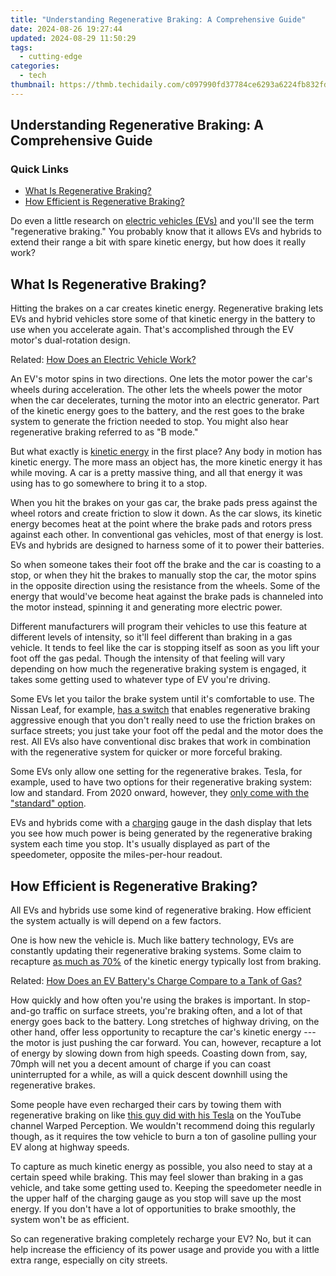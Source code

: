 ```yaml
---
title: "Understanding Regenerative Braking: A Comprehensive Guide"
date: 2024-08-26 19:27:44
updated: 2024-08-29 11:50:29
tags:
  - cutting-edge
categories:
  - tech
thumbnail: https://thmb.techidaily.com/c097990fd37784ce6293a6224fb832fd4d9a7841c40f79ad9e48ab602a74cd56.jpg
---
```


## Understanding Regenerative Braking: A Comprehensive Guide

### Quick Links

* [What Is Regenerative Braking?](https://easy-unlock-android.techidaily.com/complete-review-and-guide-to-techeligible-frp-bypass-and-more-for-realme-note-50-by-drfone-android/)
* [How Efficient is Regenerative Braking?](https://article-posts.techidaily.com/in-2024-music-video-shoot-estimated-financial-outlay/)

 Do even a little research on [electric vehicles (EVs)](https://instagram-video-recordings.techidaily.com/new-2024-approved-heres-what-you-dont-know-about-instagram-story-viewer2/) and you'll see the term "regenerative braking." You probably know that it allows EVs and hybrids to extend their range a bit with spare kinetic energy, but how does it really work?

##  What Is Regenerative Braking?

 Hitting the brakes on a car creates kinetic energy. Regenerative braking lets EVs and hybrid vehicles store some of that kinetic energy in the battery to use when you accelerate again. That's accomplished through the EV motor's dual-rotation design.

Related: [How Does an Electric Vehicle Work?](https://instagram-video-recordings.techidaily.com/new-2024-approved-heres-what-you-dont-know-about-instagram-story-viewer2/) 

 An EV's motor spins in two directions. One lets the motor power the car's wheels during acceleration. The other lets the wheels power the motor when the car decelerates, turning the motor into an electric generator. Part of the kinetic energy goes to the battery, and the rest goes to the brake system to generate the friction needed to stop. You might also hear regenerative braking referred to as "B mode."

 But what exactly is [kinetic energy](https://www.khanacademy.org/science/physics/work-and-energy/work-and-energy-tutorial/a/what-is-kinetic-energy) in the first place? Any body in motion has kinetic energy. The more mass an object has, the more kinetic energy it has while moving. A car is a pretty massive thing, and all that energy it was using has to go somewhere to bring it to a stop.

 When you hit the brakes on your gas car, the brake pads press against the wheel rotors and create friction to slow it down. As the car slows, its kinetic energy becomes heat at the point where the brake pads and rotors press against each other. In conventional gas vehicles, most of that energy is lost. EVs and hybrids are designed to harness some of it to power their batteries.

 So when someone takes their foot off the brake and the car is coasting to a stop, or when they hit the brakes to manually stop the car, the motor spins in the opposite direction using the resistance from the wheels. Some of the energy that would've become heat against the brake pads is channeled into the motor instead, spinning it and generating more electric power.

 Different manufacturers will program their vehicles to use this feature at different levels of intensity, so it'll feel different than braking in a gas vehicle. It tends to feel like the car is stopping itself as soon as you lift your foot off the gas pedal. Though the intensity of that feeling will vary depending on how much the regenerative braking system is engaged, it takes some getting used to whatever type of EV you're driving.

 Some EVs let you tailor the brake system until it's comfortable to use. The Nissan Leaf, for example, [has a switch](https://www.anrdoezrs.net/links/3607085/type/dlg/sid/UUhtgUeUpU206735/https://www.youtube.com/watch?v=EvXwtfN15oo&t=60s) that enables regenerative braking aggressive enough that you don't really need to use the friction brakes on surface streets; you just take your foot off the pedal and the motor does the rest. All EVs also have conventional disc brakes that work in combination with the regenerative system for quicker or more forceful braking.

 Some EVs only allow one setting for the regenerative brakes. Tesla, for example, used to have two options for their regenerative braking system: low and standard. From 2020 onward, however, they [only come with the "standard" option](https://www.cnet.com/roadshow/news/tesla-regenerative-braking-options-new-evs/).

 EVs and hybrids come with a [charging](https://activate-lock.techidaily.com/in-2024-bypass-activation-lock-on-iphone-11-pro-max-4-easy-ways-by-drfone-ios/) gauge in the dash display that lets you see how much power is being generated by the regenerative braking system each time you stop. It's usually displayed as part of the speedometer, opposite the miles-per-hour readout.

##  How Efficient is Regenerative Braking?

 All EVs and hybrids use some kind of regenerative braking. How efficient the system actually is will depend on a few factors.

 One is how new the vehicle is. Much like battery technology, EVs are constantly updating their regenerative braking systems. Some claim to recapture [as much as 70%](https://www.sciencedirect.com/topics/engineering/regenerative-braking) of the kinetic energy typically lost from braking.

Related: [How Does an EV Battery's Charge Compare to a Tank of Gas?](https://activate-lock.techidaily.com/in-2024-bypass-activation-lock-on-iphone-11-pro-max-4-easy-ways-by-drfone-ios/) 

 How quickly and how often you're using the brakes is important. In stop-and-go traffic on surface streets, you're braking often, and a lot of that energy goes back to the battery. Long stretches of highway driving, on the other hand, offer less opportunity to recapture the car's kinetic energy --- the motor is just pushing the car forward. You can, however, recapture a lot of energy by slowing down from high speeds. Coasting down from, say, 70mph will net you a decent amount of charge if you can coast uninterrupted for a while, as will a quick descent downhill using the regenerative brakes.

 Some people have even recharged their cars by towing them with regenerative braking on like [this guy did with his Tesla](https://www.anrdoezrs.net/links/3607085/type/dlg/sid/UUhtgUeUpU206735/https://www.youtube.com/watch?v=nILM%5FDEdBqM) on the YouTube channel Warped Perception. We wouldn't recommend doing this regularly though, as it requires the tow vehicle to burn a ton of gasoline pulling your EV along at highway speeds.

 To capture as much kinetic energy as possible, you also need to stay at a certain speed while braking. This may feel slower than braking in a gas vehicle, and take some getting used to. Keeping the speedometer needle in the upper half of the charging gauge as you stop will save up the most energy. If you don't have a lot of opportunities to brake smoothly, the system won't be as efficient.

 So can regenerative braking completely recharge your EV? No, but it can help increase the efficiency of its power usage and provide you with a little extra range, especially on city streets.

<ins class="adsbygoogle"
     style="display:block"
     data-ad-format="autorelaxed"
     data-ad-client="ca-pub-7571918770474297"
     data-ad-slot="1223367746"></ins>



<ins class="adsbygoogle"
     style="display:block"
     data-ad-client="ca-pub-7571918770474297"
     data-ad-slot="8358498916"
     data-ad-format="auto"
     data-full-width-responsive="true"></ins>
